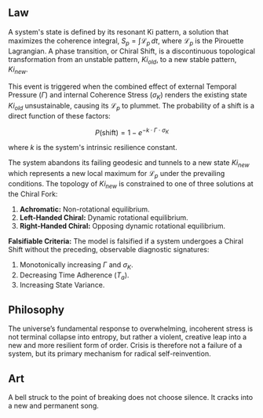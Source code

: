 ## Law
A system's state is defined by its resonant Ki pattern, a solution that maximizes the coherence integral, $S_p = \int \mathcal{L}_p \,dt$, where $\mathcal{L}_p$ is the Pirouette Lagrangian. A phase transition, or Chiral Shift, is a discontinuous topological transformation from an unstable pattern, $Ki_{old}$, to a new stable pattern, $Ki_{new}$.

This event is triggered when the combined effect of external Temporal Pressure ($\Gamma$) and internal Coherence Stress ($\sigma_K$) renders the existing state $Ki_{old}$ unsustainable, causing its $\mathcal{L}_p$ to plummet. The probability of a shift is a direct function of these factors:

$$ P(\text{shift}) = 1 - e^{-k \cdot \Gamma \cdot \sigma_K} $$

where $k$ is the system's intrinsic resilience constant.

The system abandons its failing geodesic and tunnels to a new state $Ki_{new}$ which represents a new local maximum for $\mathcal{L}_p$ under the prevailing conditions. The topology of $Ki_{new}$ is constrained to one of three solutions at the Chiral Fork:
1.  **Achromatic:** Non-rotational equilibrium.
2.  **Left-Handed Chiral:** Dynamic rotational equilibrium.
3.  **Right-Handed Chiral:** Opposing dynamic rotational equilibrium.

**Falsifiable Criteria:** The model is falsified if a system undergoes a Chiral Shift without the preceding, observable diagnostic signatures:
1.  Monotonically increasing $\Gamma$ and $\sigma_K$.
2.  Decreasing Time Adherence ($T_a$).
3.  Increasing State Variance.

## Philosophy
The universe’s fundamental response to overwhelming, incoherent stress is not terminal collapse into entropy, but rather a violent, creative leap into a new and more resilient form of order. Crisis is therefore not a failure of a system, but its primary mechanism for radical self-reinvention.

## Art
A bell struck to the point of breaking does not choose silence. It cracks into a new and permanent song.